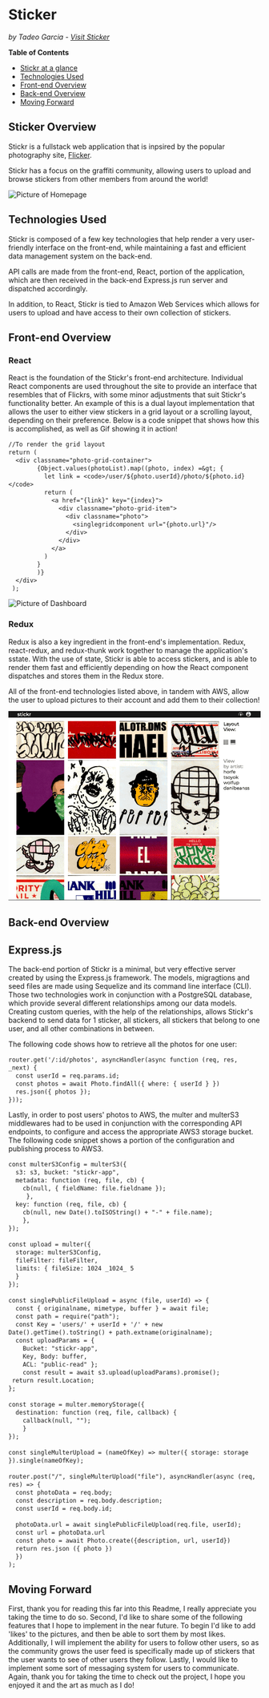 # Sticker
*by Tadeo Garcia - [Visit Sticker](http://stickr-aa.herokuapp.com)*

**Table of Contents**
- [Stickr at a glance](#Stickr-overview)
- [Technologies Used](#technologies-used)
- [Front-end Overview](#front-end-overview)
- [Back-end Overview](#back-end-overview)
- [Moving Forward](#moving-forward)

## Sticker Overview
Stickr is a fullstack web application that is inpsired by the popular photography site, [Flicker](http://www.flickr.com). 

Stickr has a focus on the graffiti community, allowing users to upload and browse stickers from other members from around the world! 

![Picture of Homepage](/client/public/pics/homepage.gif)


## Technologies Used
Stickr is composed of a few key technologies that help render a very user-friendly interface on the front-end, while maintaining a fast and efficient data management system on the back-end.

API calls are made from the front-end, React, portion of the application, which are then received in the back-end Express.js run server and dispatched accordingly. 

In addition, to React, Stickr is tied to Amazon Web Services which allows for users to upload and have access to their own collection of stickers.

## Front-end Overview

### React
React is the foundation of the Stickr's front-end architecture. Individual React components are used throughout the site to provide an interface that resembles that of Flickrs, with some minor adjustments that suit Stickr's functionality better. An example of this is a dual layout implementation that allows the user to either view stickers in a grid layout or a scrolling layout, depending on their preference. Below is a code snippet that shows how this is accomplished, as well as Gif showing it in action!

```
//To render the grid layout
return (
  <div classname="photo-grid-container">
        {Object.values(photoList).map((photo, index) =&gt; {
          let link = <code>/user/${photo.userId}/photo/${photo.id}</code>
          return (
            <a href="{link}" key="{index}">
              <div classname="photo-grid-item">
                <div classname="photo">
                  <singlegridcomponent url="{photo.url}"/>
                </div>
              </div>
            </a>
          )
        }
        )}
  </div>
 );
```

![Picture of Dashboard](/client/public/pics/dashboard_small.gif)

### Redux
Redux is also a key ingredient in the front-end's implementation. Redux, react-redux, and redux-thunk work together to manage the application's sstate. With the use of state, Stickr is able to access stickers, and is able to render them fast and efficiently depending on how the React component dispatches and stores them in the Redux store.

All of the front-end technologies listed above, in tandem with AWS, allow the user to upload pictures to their account and add them to their collection!

![Picture of Upload](/client/public/pics/upload-pic.gif)


## Back-end Overview

## Express.js
The back-end portion of Stickr is a minimal, but very effective server created by using the Express.js framework. The models, migragtions and seed files are made using Sequelize and its command line interface (CLI).
Those two technologies work in conjunction with a PostgreSQL database, which provide several different relationships among our data models. Creating custom queries, with the help of the relationships, allows Stickr's backend to send data for 1 sticker, all stickers, all stickers that belong to one user, and all other combinations in between.

The following code shows how to retrieve all the photos for one user:

```
router.get('/:id/photos', asyncHandler(async function (req, res, _next) {
  const userId = req.params.id; 
  const photos = await Photo.findAll({ where: { userId } }) 
  res.json({ photos }); 
}));
```

Lastly, in order to post users' photos to AWS, the multer and multerS3 middlewares had to be used in conjunction with the corresponding API endpoints, to configure and access the appropriate AWS3 storage bucket. The following code snippet shows a portion of the configuration and publishing process to AWS3.

```
const multerS3Config = multerS3({ 
  s3: s3, bucket: "stickr-app", 
  metadata: function (req, file, cb) { 
    cb(null, { fieldName: file.fieldname });
     }, 
  key: function (req, file, cb) { 
    cb(null, new Date().toISOString() + "-" + file.name); 
    },
});

const upload = multer({ 
  storage: multerS3Config,
  fileFilter: fileFilter, 
  limits: { fileSize: 1024 _1024_ 5 
  } 
});

const singlePublicFileUpload = async (file, userId) => { 
  const { originalname, mimetype, buffer } = await file; 
  const path = require("path"); 
  const Key = 'users/' + userId + '/' + new Date().getTime().toString() + path.extname(originalname); 
  const uploadParams = { 
    Bucket: "stickr-app", 
    Key, Body: buffer, 
    ACL: "public-read" }; 
    const result = await s3.upload(uploadParams).promise();
 return result.Location;
};

const storage = multer.memoryStorage({ 
  destination: function (req, file, callback) { 
    callback(null, ""); 
    } 
});

const singleMulterUpload = (nameOfKey) => multer({ storage: storage }).single(nameOfKey);

router.post("/", singleMulterUpload("file"), asyncHandler(async (req, res) => { 
  const photoData = req.body; 
  const description = req.body.description; 
  const userId = req.body.id;

  photoData.url = await singlePublicFileUpload(req.file, userId);
  const url = photoData.url
  const photo = await Photo.create({description, url, userId})
  return res.json ({ photo })
  }) 
);
```

## Moving Forward
First, thank you for reading this far into this Readme, I really appreciate you taking the time to do so. Second, I'd like to share some of the following features that I hope to implement in the near future. To begin I'd like to add 'likes' to the pictures, and then be able to sort them by most likes. Additionally, I will implement the ability for users to follow other users, so as the community grows the user feed is specifically made up of stickers that the user wants to see of other users they follow. Lastly, I would like to implement some sort of messaging system for users to communicate. Again, thank you for taking the time to check out the project, I hope you enjoyed it and the art as much as I do!